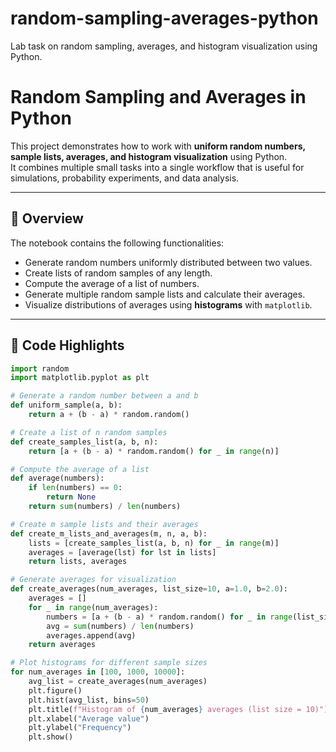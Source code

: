 # random-sampling-averages-python
Lab task on random sampling, averages, and histogram visualization using Python.
# Random Sampling and Averages in Python

This project demonstrates how to work with **uniform random numbers, sample lists, averages, and histogram visualization** using Python.  
It combines multiple small tasks into a single workflow that is useful for simulations, probability experiments, and data analysis.

---

## 📌 Overview
The notebook contains the following functionalities:
- Generate random numbers uniformly distributed between two values.
- Create lists of random samples of any length.
- Compute the average of a list of numbers.
- Generate multiple random sample lists and calculate their averages.
- Visualize distributions of averages using **histograms** with `matplotlib`.

---

## 📂 Code Highlights

```python
import random
import matplotlib.pyplot as plt

# Generate a random number between a and b
def uniform_sample(a, b):
    return a + (b - a) * random.random()

# Create a list of n random samples
def create_samples_list(a, b, n):
    return [a + (b - a) * random.random() for _ in range(n)]

# Compute the average of a list
def average(numbers):
    if len(numbers) == 0:
        return None
    return sum(numbers) / len(numbers)

# Create m sample lists and their averages
def create_m_lists_and_averages(m, n, a, b):
    lists = [create_samples_list(a, b, n) for _ in range(m)]
    averages = [average(lst) for lst in lists]
    return lists, averages

# Generate averages for visualization
def create_averages(num_averages, list_size=10, a=1.0, b=2.0):
    averages = []
    for _ in range(num_averages):
        numbers = [a + (b - a) * random.random() for _ in range(list_size)]
        avg = sum(numbers) / len(numbers)
        averages.append(avg)
    return averages

# Plot histograms for different sample sizes
for num_averages in [100, 1000, 10000]:
    avg_list = create_averages(num_averages)
    plt.figure()
    plt.hist(avg_list, bins=50)
    plt.title(f"Histogram of {num_averages} averages (list size = 10)")
    plt.xlabel("Average value")
    plt.ylabel("Frequency")
    plt.show()

